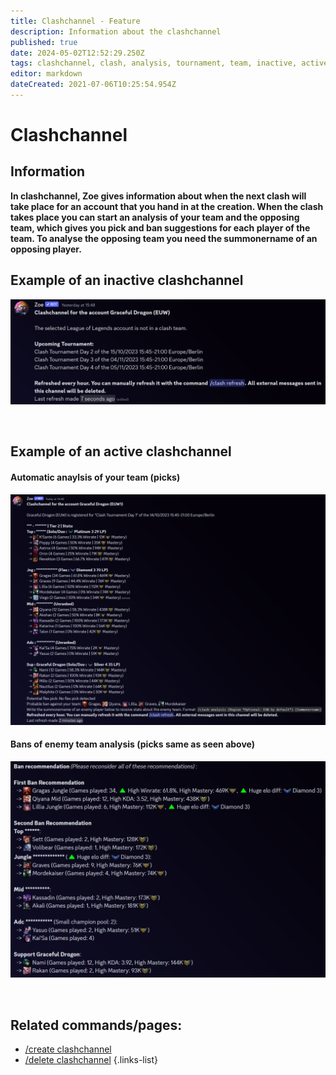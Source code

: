 ```yaml
---
title: Clashchannel - Feature
description: Information about the clashchannel
published: true
date: 2024-05-02T12:52:29.250Z
tags: clashchannel, clash, analysis, tournament, team, inactive, active
editor: markdown
dateCreated: 2021-07-06T10:25:54.954Z
---
```


# Clashchannel
## Information
**In clashchannel, Zoe gives information about when the next clash will take place for an account that you hand in at the creation. When the clash takes place you can start an analysis of your team and the opposing team, which gives you pick and ban suggestions for each player of the team. To analyse the opposing team you need the summonername of an opposing player.** 
<br>

## Example of an inactive clashchannel
![](/en_/en_clashchannel_inactive.png)

<br>

## Example of an active clashchannel
#### Automatic anaylsis of your team (picks)
![](/en_/en_clashchannel_active.png)
#### Bans of enemy team analysis (picks same as seen above)
![](/en_/en_clashchannel_active_bans.png)

<br>
 
## Related commands/pages:
-   [/create clashchannel](/en/commands/clashchannel/create)
-   [/delete clashchannel](/en/commands/clashchannel/delete)
{.links-list}
